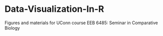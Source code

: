 # Data-Visualization-In-R
Figures and materials for UConn course EEB 6485: Seminar in Comparative Biology
